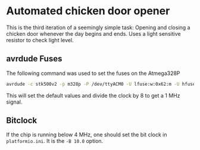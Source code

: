 # Automated chicken door opener

This is the third iteration of a seemingly simple task: Opening and closing a chicken door whenever the day begins and ends.
Uses a light sensitive resistor to check light level.

## avrdude Fuses

The following command was used to set the fuses on the Atmega328P

```bash
avrdude -c stk500v2 -p m328p -P /dev/ttyACM0 -U lfuse:w:0x62:m -U hfuse:w:0xd9:m -U efuse:w:0xff:m
```

This will set the default values and divide the clock by 8 to get a 1 MHz signal.

## Bitclock
If the chip is running below 4 MHz, one should set the bit clock in `platformio.ini`. 
It is the `-B 10.0` option.


